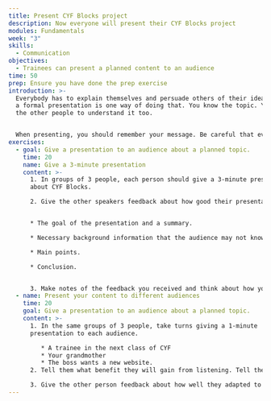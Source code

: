 ```yaml
---
title: Present CYF Blocks project
description: Now everyone will present their CYF Blocks project
modules: Fundamentals
week: "3"
skills:
  - Communication
objectives:
  - Trainees can present a planned content to an audience
time: 50
prep: E﻿nsure you have done the prep exercise
introduction: >-
  Everybody has to explain themselves and persuade others of their ideas. Giving
  a formal presentation is one way of doing that. You know the topic. You want
  the other people to understand it too.


  When presenting, you should remember your message. Be careful that everything you do and say helps the audience understand.
exercises:
  - goal: Give a presentation to an audience about a planned topic.
    time: 20
    name: Give a 3-minute presentation
    content: >-
      1. In groups of 3 people, each person should give a 3-minute presentation
      about CYF Blocks.

      2. Give the other speakers feedback about how good their presentation was. Did they cover the following:


      * The goal of the presentation and a summary.

      * Necessary background information that the audience may not know.

      * Main points.

      * Conclusion.


      3. Make notes of the feedback you received and think about how you can apply it next time.
  - name: Present your content to different audiences
    time: 20
    goal: Give a presentation to an audience about a planned topic.
    content: >-
      1. In the same groups of 3 people, take turns giving a 1-minute
      presentation to each audience. 

         * A trainee in the next class of CYF
         * Your grandmother
         * The boss wants a new website.
      2. Tell them what benefit they will gain from listening. Tell them the first half of a story or promise a benefit to the audience if they pay attention, such as learning something new.

      3. Give the other person feedback about how well they adapted to their audience.
---
```

